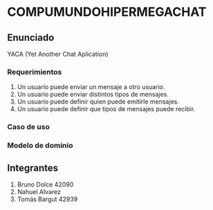 # COMPUMUNDOHIPERMEGACHAT

## Enunciado

YACA (Yet Another Chat Aplication)

### Requerimientos
1. Un usuario puede enviar un mensaje a otro usuario.
2. Un usuario puede enviar distintos tipos de mensajes.
3. Un usuario puede definir quien puede emitirle mensajes.
4. Un usuario puede definir que tipos de mensajes puede recibir.

### Caso de uso

### Modelo de dominio

## Integrantes 

1. Bruno Dolce     42090
2. Nahuel Alvarez
3. Tomás Bargut    42939

